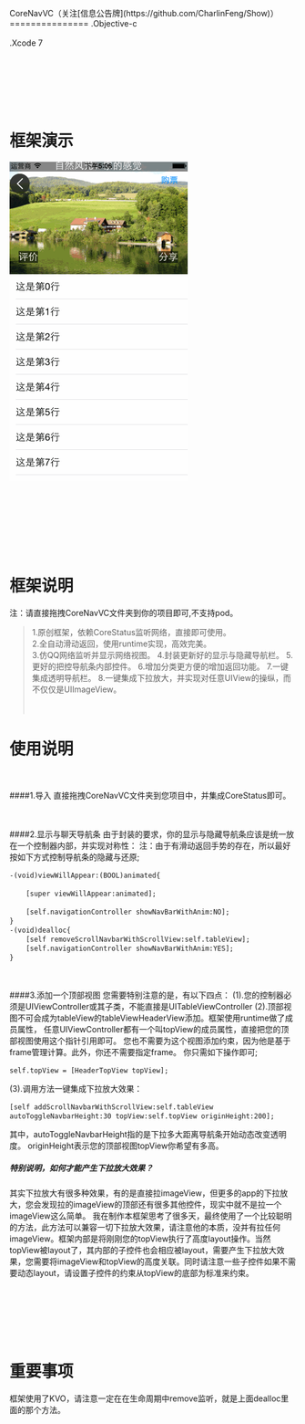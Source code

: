 <br/>
CoreNavVC（关注[信息公告牌](https://github.com/CharlinFeng/Show)）
===============
.Objective-c<br/><br/>
.Xcode 7

<br/><br/><br/> 
框架演示
===============

![image](https://github.com/CharlinFeng/Resource/blob/master/CoreNavVC/1.gif)<br /><br />

<br/><br/><br/> 
框架说明
===============

注：请直接拖拽CoreNavVC文件夹到你的项目即可,不支持pod。


>1.原创框架，依赖CoreStatus监听网络，直接即可使用。<br />
>2.全自动滑动返回，使用runtime实现，高效完美。<br />
>3.仿QQ网络监听并显示网络视图。
>4.封装更新好的显示与隐藏导航栏。
>5.更好的把控导航条内部控件。
>6.增加分类更方便的增加返回功能。
>7.一键集成透明导航栏。
>8.一键集成下拉放大，并实现对任意UIView的操纵，而不仅仅是UIImageView。
<br/><br/><br/> 

使用说明
===============
<br/><br/>
####1.导入
直接拖拽CoreNavVC文件夹到您项目中，并集成CoreStatus即可。



<br/><br/>
####2.显示与聊天导航条
由于封装的要求，你的显示与隐藏导航条应该是统一放在一个控制器内部，并实现对称性：
注：由于有滑动返回手势的存在，所以最好按如下方式控制导航条的隐藏与还原;

    -(void)viewWillAppear:(BOOL)animated{
        
        [super viewWillAppear:animated];
        
        [self.navigationController showNavBarWithAnim:NO];
    }
    -(void)dealloc{
        [self removeScrollNavbarWithScrollView:self.tableView];
        [self.navigationController showNavBarWithAnim:YES];
    }

<br/><br/>
####3.添加一个顶部视图
您需要特别注意的是，有以下四点：
(1).您的控制器必须是UIViewController或其子类，不能直接是UITableViewController
(2).顶部视图不可会成为tableView的tableViewHeaderView添加。框架使用runtime做了成员属性，
任意UIViewController都有一个叫topView的成员属性，直接把您的顶部视图使用这个指针引用即可。
您也不需要为这个视图添加约束，因为他是基于frame管理计算。此外，你还不需要指定frame。
你只需如下操作即可;

    self.topView = [HeaderTopView topView];

(3).调用方法一键集成下拉放大效果：

    [self addScrollNavbarWithScrollView:self.tableView autoToggleNavbarHeight:30 topView:self.topView originHeight:200];

其中，autoToggleNavbarHeight指的是下拉多大距离导航条开始动态改变透明度。
originHeight表示您的顶部视图topView你希望有多高。

##### 特别说明，如何才能产生下拉放大效果？
其实下拉放大有很多种效果，有的是直接拉imageView，但更多的app的下拉放大，您会发现拉的imageView的顶部还有很多其他控件，现实中就不是拉一个imageView这么简单。
我在制作本框架思考了很多天，最终使用了一个比较聪明的方法，此方法可以兼容一切下拉放大效果，请注意他的本质，没并有拉任何imageView。框架内部是将刚刚您的topView执行了高度layout操作。当然topView被layout了，其内部的子控件也会相应被layout，需要产生下拉放大效果，您需要将imageView和topView的高度关联。同时请注意一些子控件如果不需要动态layout，请设置子控件的约束从topView的底部为标准来约束。



<br/><br/><br/> 
重要事项
===============
框架使用了KVO，请注意一定在在生命周期中remove监听，就是上面dealloc里面的那个方法。
